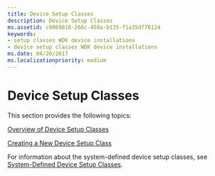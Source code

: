 ```yaml
---
title: Device Setup Classes
description: Device Setup Classes
ms.assetid: c9069018-266c-450a-b135-f1a35df76124
keywords:
- setup classes WDK device installations
- device setup classes WDK device installations
ms.date: 04/20/2017
ms.localizationpriority: medium
---
```


# Device Setup Classes





This section provides the following topics:

[Overview of Device Setup Classes](overview-of-device-setup-classes.md)

[Creating a New Device Setup Class](creating-a-new-device-setup-class.md)

For information about the system-defined device setup classes, see [System-Defined Device Setup Classes](https://msdn.microsoft.com/library/windows/hardware/ff553419).

 

 





